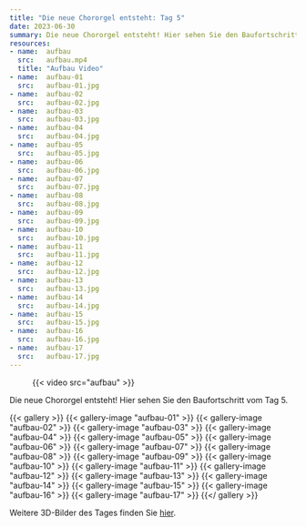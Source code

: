 ```yaml
---
title: "Die neue Chororgel entsteht: Tag 5"
date: 2023-06-30
summary: Die neue Chororgel entsteht! Hier sehen Sie den Baufortschritt vom Tag 5.
resources:
- name:  aufbau
  src:   aufbau.mp4
  title: "Aufbau Video"
- name:  aufbau-01
  src:   aufbau-01.jpg
- name:  aufbau-02
  src:   aufbau-02.jpg
- name:  aufbau-03
  src:   aufbau-03.jpg
- name:  aufbau-04
  src:   aufbau-04.jpg
- name:  aufbau-05
  src:   aufbau-05.jpg
- name:  aufbau-06
  src:   aufbau-06.jpg
- name:  aufbau-07
  src:   aufbau-07.jpg
- name:  aufbau-08
  src:   aufbau-08.jpg
- name:  aufbau-09
  src:   aufbau-09.jpg
- name:  aufbau-10
  src:   aufbau-10.jpg
- name:  aufbau-11
  src:   aufbau-11.jpg
- name:  aufbau-12
  src:   aufbau-12.jpg
- name:  aufbau-13
  src:   aufbau-13.jpg
- name:  aufbau-14
  src:   aufbau-14.jpg
- name:  aufbau-15
  src:   aufbau-15.jpg
- name:  aufbau-16
  src:   aufbau-16.jpg
- name:  aufbau-17
  src:   aufbau-17.jpg
---
```


<figure class="full-width">

{{< video src="aufbau" >}}

</figure>

<div class="clearfix"></div>

Die neue Chororgel entsteht! Hier sehen Sie den Baufortschritt vom Tag 5.

{{< gallery >}}
{{< gallery-image "aufbau-01" >}}
{{< gallery-image "aufbau-02" >}}
{{< gallery-image "aufbau-03" >}}
{{< gallery-image "aufbau-04" >}}
{{< gallery-image "aufbau-05" >}}
{{< gallery-image "aufbau-06" >}}
{{< gallery-image "aufbau-07" >}}
{{< gallery-image "aufbau-08" >}}
{{< gallery-image "aufbau-09" >}}
{{< gallery-image "aufbau-10" >}}
{{< gallery-image "aufbau-11" >}}
{{< gallery-image "aufbau-12" >}}
{{< gallery-image "aufbau-13" >}}
{{< gallery-image "aufbau-14" >}}
{{< gallery-image "aufbau-15" >}}
{{< gallery-image "aufbau-16" >}}
{{< gallery-image "aufbau-17" >}}
{{</ gallery >}}

Weitere 3D-Bilder des Tages finden Sie [hier](https://gopro.com/v/9m6e1wokzwWPR).